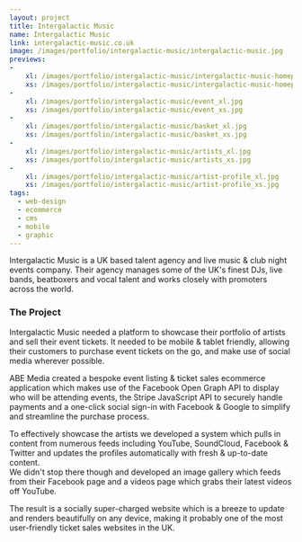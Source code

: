 ```yaml
---
layout: project
title: Intergalactic Music
name: Intergalactic Music
link: intergalactic-music.co.uk
image: /images/portfolio/intergalactic-music/intergalactic-music.jpg
previews:
-
    xl: /images/portfolio/intergalactic-music/intergalactic-music-homepage_xl.jpg
    xs: /images/portfolio/intergalactic-music/intergalactic-music-homepage_xs.jpg
-
    xl: /images/portfolio/intergalactic-music/event_xl.jpg
    xs: /images/portfolio/intergalactic-music/event_xs.jpg
-
    xl: /images/portfolio/intergalactic-music/basket_xl.jpg
    xs: /images/portfolio/intergalactic-music/basket_xs.jpg
-
    xl: /images/portfolio/intergalactic-music/artists_xl.jpg
    xs: /images/portfolio/intergalactic-music/artists_xs.jpg
-
    xl: /images/portfolio/intergalactic-music/artist-profile_xl.jpg
    xs: /images/portfolio/intergalactic-music/artist-profile_xs.jpg
tags:
  - web-design
  - ecommerce
  - cms
  - mobile
  - graphic
---
```


Intergalactic Music is a UK based talent agency and live music & club night events company. Their agency manages some of the UK's finest DJs, live bands, beatboxers and vocal talent and works closely with promoters across the world.

### The Project

Intergalactic Music needed a platform to showcase their portfolio of artists and sell their event tickets. It needed to be mobile & tablet friendly, allowing their customers to purchase event tickets on the go, and make use of social media wherever possible.

ABE Media created a bespoke event listing & ticket sales ecommerce application which makes use of the Facebook Open Graph API to display who will be attending events, the Stripe JavaScript API to securely handle payments and a one-click social sign-in with Facebook & Google to simplify and streamline the purchase process.

To effectively showcase the artists we developed a system which pulls in content from numerous feeds including YouTube, SoundCloud, Facebook & Twitter and updates the profiles automatically with fresh & up-to-date content.  
We didn't stop there though and developed an image gallery which feeds from their Facebook page and a videos page which grabs their latest videos off YouTube.

The result is a socially super-charged website which is a breeze to update and renders beautifully on any device, making it probably one of the most user-friendly ticket sales websites in the UK. 